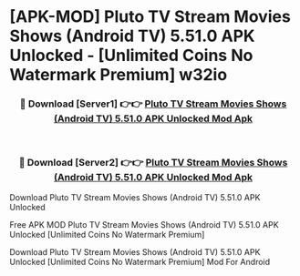 # [APK-MOD] Pluto TV  Stream Movies Shows (Android TV) 5.51.0 APK Unlocked - [Unlimited Coins No Watermark Premium] w32io



<div align="center">
<h3>🔴 Download [Server1] 👉👉 <a href="https://momento.my/?title=Pluto_TV__Stream_Movies_Shows_(Android_TV)_5.51.0_APK_Unlocked">Pluto TV  Stream Movies Shows (Android TV) 5.51.0 APK Unlocked Mod Apk</a></h3><br>

<h3>🔴 Download [Server2] 👉👉 <a href="https://momento.my/?title=Pluto_TV__Stream_Movies_Shows_(Android_TV)_5.51.0_APK_Unlocked">Pluto TV  Stream Movies Shows (Android TV) 5.51.0 APK Unlocked Mod Apk</a></h3>
</div>



Download Pluto TV  Stream Movies Shows (Android TV) 5.51.0 APK Unlocked 

Free APK MOD Pluto TV  Stream Movies Shows (Android TV) 5.51.0 APK Unlocked [Unlimited Coins No Watermark Premium]

Download Pluto TV  Stream Movies Shows (Android TV) 5.51.0 APK Unlocked [Unlimited Coins No Watermark Premium] Mod For Android
